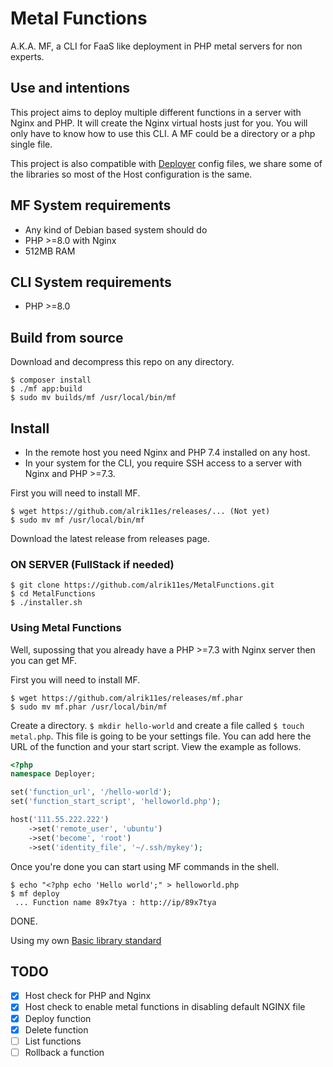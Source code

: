 # Metal Functions
A.K.A. MF, a CLI for FaaS like deployment in PHP metal servers for non experts.

## Use and intentions
This project aims to deploy multiple different functions in a server with Nginx and PHP. It will create the Nginx virtual hosts just for you. You will only have to know how to use this CLI. A MF could be a directory or a php single file.

This project is also compatible with [Deployer](https://deployer.org/) config files, we share some of the libraries so most of the Host configuration is the same.

## MF System requirements
* Any kind of Debian based system should do
* PHP >=8.0 with Nginx
* 512MB RAM

## CLI System requirements
* PHP >=8.0

## Build from source

Download and decompress this repo on any directory.

```
$ composer install
$ ./mf app:build
$ sudo mv builds/mf /usr/local/bin/mf
```

## Install

* In the remote host you need Nginx and PHP 7.4 installed on any host.
* In your system for the CLI, you require SSH access to a server with Nginx and PHP >=7.3.

First you will need to install MF.
```
$ wget https://github.com/alrik11es/releases/... (Not yet)
$ sudo mv mf /usr/local/bin/mf
```

Download the latest release from releases page.

### ON SERVER (FullStack if needed)
```
$ git clone https://github.com/alrik11es/MetalFunctions.git
$ cd MetalFunctions
$ ./installer.sh
```

### Using Metal Functions
Well, supossing that you already have a PHP >=7.3 with Nginx server then you can get MF.

First you will need to install MF.
```
$ wget https://github.com/alrik11es/releases/mf.phar
$ sudo mv mf.phar /usr/local/bin/mf
```


Create a directory. `$ mkdir hello-world` and create a file called `$ touch metal.php`. This file is going to be your settings file. You can add here the URL of the function and your start script. View the example as follows.

```php
<?php
namespace Deployer;

set('function_url', '/hello-world');
set('function_start_script', 'helloworld.php');

host('111.55.222.222')
    ->set('remote_user', 'ubuntu')
    ->set('become', 'root')
    ->set('identity_file', '~/.ssh/mykey');
```

Once you're done you can start using MF commands in the shell.

```
$ echo "<?php echo 'Hello world';" > helloworld.php
$ mf deploy
 ... Function name 89x7tya : http://ip/89x7tya
```

DONE.

Using my own [Basic library standard](https://www.msfsoftware.com/art%C3%ADculos/basic-library-standard)

## TODO

-[X] Host check for PHP and Nginx
-[X] Host check to enable metal functions in disabling default NGINX file
-[X] Deploy function
-[X] Delete function
-[ ] List functions
-[ ] Rollback a function
